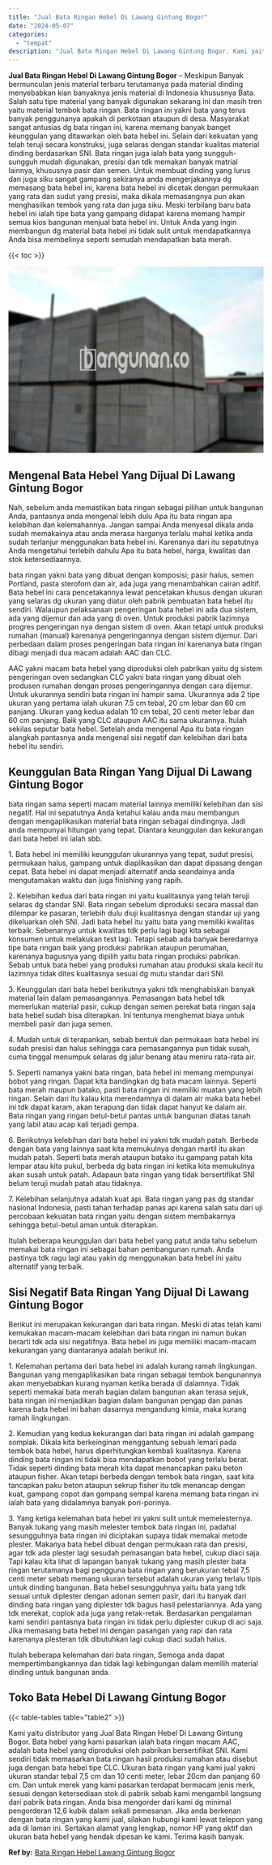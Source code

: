 ```yaml
---
title: "Jual Bata Ringan Hebel Di Lawang Gintung Bogor"
date: "2024-05-07"
categories: 
  - "tempat"
description: "Jual Bata Ringan Hebel Di Lawang Gintung Bogor. Kami yaitu distributor yang Jual Bata Ringan Hebel Di Lawang Gintung Bogor. Bata hebel yang kami pasarkan ial..."
---
```


**Jual Bata Ringan Hebel Di Lawang Gintung Bogor** – Meskipun Banyak bermunculan jenis material terbaru terutamanya pada material dinding menyebabkan kian banyaknya jenis material di Indonesia khususnya Bata. Salah satu tipe material yang banyak digunakan sekarang ini dan masih tren yaitu material tembok bata ringan. Bata ringan ini yakni bata yang terus banyak penggunanya apakah di perkotaan ataupun di desa. Masyarakat sangat antusias dg bata ringan ini, karena memang banyak banget keunggulan yang ditawarkan oleh bata hebel ini. Selain dari kekuatan yang telah teruji secara konstruksi, juga selaras dengan standar kualitas material dinding berdasarkan SNI. Bata ringan juga ialah bata yang sungguh-sungguh mudah digunakan, presisi dan tdk memakan banyak matrial lainnya, khususnya pasir dan semen. Untuk membuat dinding yang lurus dan juga siku sangat gampang sekiranya anda mengerjakannya dg memasang bata hebel ini, karena bata hebel ini dicetak dengan permukaan yang rata dan sudut yang presisi, maka dikala memasangnya pun akan menghasilkan tembok yang rata dan juga siku. Meski terbilang baru bata hebel ini ialah tipe bata yang gampang didapat karena memang hampir semua kios bangunan menjual bata hebel ini. Untuk Anda yang ingin membangun dg material bata hebel ini tidak sulit untuk mendapatkannya Anda bisa membelinya seperti semudah mendapatkan bata merah.

{{< toc >}}

![Jual Bata Ringan Hebel Di Lawang Gintung Bogor](/images/jual-hebel-murah-36.png)

## Mengenal Bata Hebel Yang Dijual Di Lawang Gintung Bogor

Nah, sebelum anda memastikan bata ringan sebagai pilihan untuk bangunan Anda, pantasnya anda mengenal lebih dulu Apa itu bata ringan apa kelebihan dan kelemahannya. Jangan sampai Anda menyesal dikala anda sudah memakainya atau anda merasa harganya terlalu mahal ketika anda sudah terlanjur menggunakan bata hebel ini. Karenanya dari itu sepatutnya Anda mengetahui terlebih dahulu Apa itu bata hebel, harga, kwalitas dan stok ketersediaannya.

bata ringan yakni bata yang dibuat dengan komposisi; pasir halus, semen Portland, pasta sterofom dan air, ada juga yang menambahkan cairan aditif. Bata hebel ini cara pencetakannya lewat pencetakan khusus dengan ukuran yang selaras dg ukuran yang diatur oleh pabrik pembuatan bata hebel itu sendiri. Walaupun pelaksanaan pengeringan bata hebel ini ada dua sistem, ada yang dijemur dan ada yang di oven. Untuk produksi pabrik lazimnya progres pengeringan nya dengan sistem di oven. Akan tetapi untuk produksi rumahan (manual) karenanya pengeringannya dengan sistem dijemur. Dari perbedaan dalam proses pengeringan bata ringan ini karenanya bata ringan dibagi menjadi dua macam adalah AAC dan CLC.

AAC yakni macam bata hebel yang diproduksi oleh pabrikan yaitu dg sistem pengeringan oven sedangkan CLC yakni bata ringan yang dibuat oleh produsen rumahan dengan proses pengeringannya dengan cara dijemur. Untuk ukurannya sendiri bata ringan ini hampir sama. Ukurannya ada 2 tipe ukuran yang pertama ialah ukuran 7.5 cm tebal, 20 cm lebar dan 60 cm panjang. Ukuran yang kedua adalah 10 cm tebal, 20 centi meter lebar dan 60 cm panjang. Baik yang CLC ataupun AAC itu sama ukurannya. Itulah sekilas seputar bata hebel. Setelah anda mengenal Apa itu bata ringan alangkah pantasnya anda mengenal sisi negatif dan kelebihan dari bata hebel itu sendiri.

## Keunggulan Bata Ringan Yang Dijual Di Lawang Gintung Bogor

bata ringan sama seperti macam material lainnya memiliki kelebihan dan sisi negatif. Hal ini sepatutnya Anda ketahui kalau anda mau membangun dengan mengaplikasikan material bata ringan sebagai dindingnya. Jadi anda mempunyai hitungan yang tepat. Diantara keunggulan dan kekurangan dari bata hebel ini ialah sbb.

1\. Bata hebel ini memiliki keunggulan ukurannya yang tepat, sudut presisi, permukaan halus, gampang untuk diaplikasikan dan dapat dipasang dengan cepat. Bata hebel ini dapat menjadi alternatif anda seandainya anda mengutamakan waktu dan juga finishing yang rapih.

2\. Kelebihan kedua dari bata ringan ini yaitu kualitasnya yang telah teruji selaras dg standar SNI. Bata ringan sebelum diproduksi secara massal dan dilempar ke pasaran, terlebih dulu diuji kualitasnya dengan standar uji yang dikeluarkan oleh SNI. Jadi bata hebel itu yaitu bata yang memiliki kwalitas terbaik. Sebenarnya untuk kwalitas tdk perlu lagi bagi kita sebagai konsumen untuk melakukan test lagi. Tetapi sebab ada banyak beredarnya tipe bata ringan baik yang produksi pabrikan ataupun perumahan, karenanya bagusnya yang dipilih yaitu bata ringan produksi pabrikan. Sebab untuk bata hebel yang produksi rumahan atau produksi skala kecil itu lazimnya tidak dites kualitasnya sesuai dg mutu standar dari SNI.

3\. Keunggulan dari bata hebel berikutnya yakni tdk menghabiskan banyak material lain dalam pemasangannya. Pemasangan bata hebel tdk memerlukan material pasir, cukup dengan semen perekat bata ringan saja bata hebel sudah bisa diterapkan. Ini tentunya menghemat biaya untuk membeli pasir dan juga semen.

4\. Mudah untuk di terapankan, sebab bentuk dan permukaan bata hebel ini sudah presisi dan halus sehingga cara pemasangannya pun tidak susah, cuma tinggal menumpuk selaras dg jalur benang atau meniru rata-rata air.

5\. Seperti namanya yakni bata ringan, bata hebel ini memang mempunyai bobot yang ringan. Dapat kita bandingkan dg bata macam lainnya. Seperti bata merah maupun batako, pasti bata ringan ini memiliki muatan yang lebih ringan. Selain dari itu kalau kita merendamnya di dalam air maka bata hebel ini tdk dapat karam, akan terapung dan tidak dapat hanyut ke dalam air. Bata ringan yang ringan betul-betul pantas untuk bangunan diatas tanah yang labil atau acap kali terjadi gempa.

6\. Berikutnya kelebihan dari bata hebel ini yakni tdk mudah patah. Berbeda dengan bata yang lainnya saat kita memukulnya dengan martil itu akan mudah patah. Seperti bata merah ataupun batako itu gampang patah kita lempar atau kita pukul, berbeda dg bata ringan ini ketika kita memukulnya akan susah untuk patah. Adapaun bata ringan yang tidak bersertifikat SNI belum teruji mudah patah atau tidaknya.

7\. Kelebihan selanjutnya adalah kuat api. Bata ringan yang pas dg standar nasional Indonesia, pasti tahan terhadap panas api karena salah satu dari uji percobaan kekuatan bata ringan yaitu dengan sistem membakarnya sehingga betul-betul aman untuk diterapkan.

Itulah beberapa keunggulan dari bata hebel yang patut anda tahu sebelum memakai bata ringan ini sebagai bahan pembangunan rumah. Anda pastinya tdk ragu lagi atau yakin dg menggunakan bata hebel ini yaitu alternatif yang terbaik.

## Sisi Negatif Bata Ringan Yang Dijual Di Lawang Gintung Bogor

Berikut ini merupakan kekurangan dari bata ringan. Meski di atas telah kami kemukakan macam-macam kelebihan dari bata ringan ini namun bukan berarti tdk ada sisi negatifnya. Bata hebel ini juga memiliki macam-macam kekurangan yang diantaranya adalah berikut ini.

1\. Kelemahan pertama dari bata hebel ini adalah kurang ramah lingkungan. Bangunan yang mengaplikasikan bata ringan sebagai tembok bangunannya akan menyebabkan kurang nyaman ketika berada di dalamnya. Tidak seperti memakai bata merah bagian dalam bangunan akan terasa sejuk, bata ringan ini menjadikan bagian dalam bangunan pengap dan panas karena bata hebel ini bahan dasarnya mengandung kimia, maka kurang ramah lingkungan.

2\. Kemudian yang kedua kekurangan dari bata ringan ini adalah gampang somplak. Dikala kita berkeinginan menggantung sebuah lemari pada tembok bata hebel, harus diperhitungkan kembali kualitasnya. Karena dinding bata ringan ini tidak bisa mendapatkan bobot yang terlalu berat. Tidak seperti dinding bata merah kita dapat menancapkan paku beton ataupun fisher. Akan tetapi berbeda dengan tembok bata ringan, saat kita tancapkan paku beton ataupun sekrup fisher itu tdk menancap dengan kuat, gampang copot dan gampang sempal karena memang bata ringan ini ialah bata yang didalamnya banyak pori-porinya.

3\. Yang ketiga kelemahan bata hebel ini yakni sulit untuk memelesternya. Banyak tukang yang masih melester tembok bata ringan ini, padahal sesungguhnya bata ringan ini diciptakan supaya tidak memakai metode plester. Makanya bata hebel dibuat dengan permukaan rata dan presisi, agar tdk ada plester lagi sesudah pemasangan bata hebel, cukup diaci saja. Tapi kalau kita lihat di lapangan banyak tukang yang masih plester bata ringan terutamanya bagi pengguna bata ringan yang berukuran tebal 7,5 centi meter sebab memang ukuran tersebut adalah ukuran yang terlalu tipis untuk dinding bangunan. Bata hebel sesungguhnya yaitu bata yang tdk sesuai untuk diplester dengan adonan semen pasir, dari itu banyak dari dinding bata ringan yang diplester tdk bagus hasil pelestariannya. Ada yang tdk merekat, coplok ada juga yang retak-retak. Berdasarkan pengalaman kami sendiri pantasnya bata ringan ini tidak perlu diplester cukup di aci saja. Jika memasang bata hebel ini dengan pasangan yang rapi dan rata karenanya plesteran tdk dibutuhkan lagi cukup diaci sudah halus.

Itulah beberapa kelemahan dari bata ringan, Semoga anda dapat mempertimbangkannya dan tidak lagi kebingungan dalam memilih material dinding untuk bangunan anda.

## Toko Bata Hebel Di Lawang Gintung Bogor

{{< table-tables table="table2" >}}

Kami yaitu distributor yang Jual Bata Ringan Hebel Di Lawang Gintung Bogor. Bata hebel yang kami pasarkan ialah bata ringan macam AAC, adalah bata hebel yang diproduksi oleh pabrikan bersertifikat SNI. Kami sendiri tidak memasarkan bata ringan hasil produksi rumahan atau disebut juga dengan bata hebel tipe CLC. Ukuran bata ringan yang kami jual yakni ukuran standar tebal 7,5 cm dan 10 centi meter, lebar 20cm dan panjang 60 cm. Dan untuk merek yang kami pasarkan terdapat bermacam jenis merk, sesuai dengan ketersediaan stok di pabrik sebab kami mengambil langsung dari pabrik bata ringan. Anda bisa mengorder dari kami dg minimal pengorderan 12,6 kubik dalam sekali pemesanan. Jika anda berkenan dengan bata ringan yang kami jual, silakan hubungi kami lewat telepon yang ada di laman ini. Sertakan alamat yang lengkap, nomor HP yang aktif dan ukuran bata hebel yang hendak dipesan ke kami. Terima kasih banyak.

**Ref by:** [Bata Ringan Hebel Lawang Gintung Bogor](https://id.wikipedia.org/wiki/Bata)
